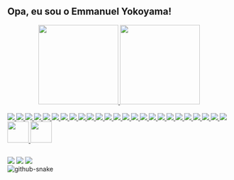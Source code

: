 ## Opa, eu sou o Emmanuel Yokoyama!
<div align="center">
  <a href="https://github.com/EmmanuelJYokoyama">
  <img height="180em" src="https://github-readme-stats.vercel.app/api?username=EmmanuelJYokoyama&show_icons=true&theme=dracula&include_all_commits=true&count_private=true"/>
  <img height="180em" src="https://github-readme-stats.vercel.app/api/top-langs/?username=EmmanuelJYokoyama&layout=compact&langs_count=7&theme=dracula"/>
</div>
<div style="display: inline_block"><br>
            <img src="https://skillicons.dev/icons?i=php" />
            <img src="https://skillicons.dev/icons?i=js" />
            <img src="https://skillicons.dev/icons?i=nodejs" />
            <img src="https://skillicons.dev/icons?i=kotlin" />
            <img src="https://skillicons.dev/icons?i=python" />
            <img src="https://skillicons.dev/icons?i=docker" />
            <img src="https://skillicons.dev/icons?i=cs" />
            <img src="https://skillicons.dev/icons?i=laravel" />
            <img src="https://skillicons.dev/icons?i=aws" />
            <img src="https://skillicons.dev/icons?i=flask" />
            <img src="https://skillicons.dev/icons?i=ts" />
            <img src="https://skillicons.dev/icons?i=mysql" />
            <img src="https://skillicons.dev/icons?i=mongodb" />
            <img src="https://skillicons.dev/icons?i=git" />
            <img src="https://skillicons.dev/icons?i=c" />
            <img src="https://skillicons.dev/icons?i=dotnet" />
            <img src="https://skillicons.dev/icons?i=sqlite" />
            <img src="https://skillicons.dev/icons?i=rails" />
            <img src="https://skillicons.dev/icons?i=tailwind" />
            <img src="https://skillicons.dev/icons?i=css" />
            <img src="https://skillicons.dev/icons?i=html" />
            <img src="https://skillicons.dev/icons?i=postman" />
            <img src="https://skillicons.dev/icons?i=java" />
            <img src="https://skillicons.dev/icons?i=figma" />
            <img src="https://skillicons.dev/icons?i=spring" />
            <img height="48" width="48" id="n8n" src="https://avatars.githubusercontent.com/u/45487711?s=48&v=4" />
            <img height="48" width="48" src='https://cdn.jsdelivr.net/gh/devicons/devicon@latest/icons/jira/jira-original.svg'>

</div>
  
  ##
 
<div> 
  <a href="https://www.instagram.com/emmanuel.yokoyama/" target="_blank"><img src="https://img.shields.io/badge/-Instagram-%23E4405F?style=for-the-badge&logo=instagram&logoColor=white" target="_blank"></a>
  <a href = "mailto:emmanuelnoronha3@gmail.com"><img src="https://img.shields.io/badge/-Gmail-%23333?style=for-the-badge&logo=gmail&logoColor=white" target="_blank"></a>
  <a href="https://www.linkedin.com/in/emmanuelyokoyama/" target="_blank"><img src="https://img.shields.io/badge/-LinkedIn-%230077B5?style=for-the-badge&logo=linkedin&logoColor=white" target="_blank"></a> 
 
  <br>
<picture>
  <source media="(prefers-color-scheme: dark)" srcset="https://github.com/vic1707/vic1707/blob/output/github-snake-dark.svg">
  <source media="(prefers-color-scheme: light)" srcset="https://github.com/vic1707/vic1707/blob/output/github-snake.svg">
  <img alt="github-snake" src="https://github.com/vic1707/vic1707/blob/output/github-snake.svg">
</picture>
<br>
 
</div>
